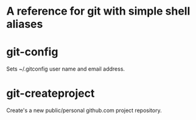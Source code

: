 # A reference for git with simple shell aliases

# git-config
Sets ~/.gitconfig user name and email address.

# git-createproject
Create's a new public/personal github.com project repository.
